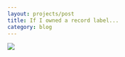 ```yaml
---
layout: projects/post
title: If I owned a record label...
category: blog
---
```


<img src="../../img/sid2.jpg">
